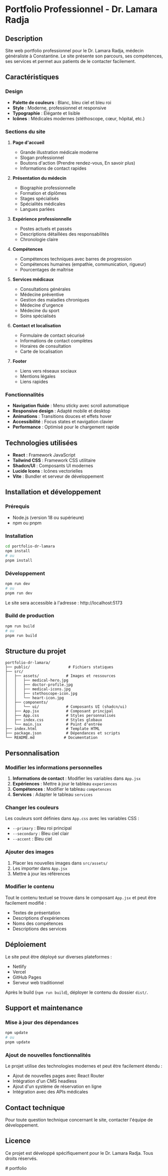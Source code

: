 # Portfolio Professionnel - Dr. Lamara Radja

## Description

Site web portfolio professionnel pour le Dr. Lamara Radja, médecin généraliste à Constantine. Le site présente son parcours, ses compétences, ses services et permet aux patients de le contacter facilement.

## Caractéristiques

### Design
- **Palette de couleurs** : Blanc, bleu ciel et bleu roi
- **Style** : Moderne, professionnel et responsive
- **Typographie** : Élégante et lisible
- **Icônes** : Médicales modernes (stéthoscope, cœur, hôpital, etc.)

### Sections du site

1. **Page d'accueil**
   - Grande illustration médicale moderne
   - Slogan professionnel
   - Boutons d'action (Prendre rendez-vous, En savoir plus)
   - Informations de contact rapides

2. **Présentation du médecin**
   - Biographie professionnelle
   - Formation et diplômes
   - Stages spécialisés
   - Spécialités médicales
   - Langues parlées

3. **Expérience professionnelle**
   - Postes actuels et passés
   - Descriptions détaillées des responsabilités
   - Chronologie claire

4. **Compétences**
   - Compétences techniques avec barres de progression
   - Compétences humaines (empathie, communication, rigueur)
   - Pourcentages de maîtrise

5. **Services médicaux**
   - Consultations générales
   - Médecine préventive
   - Gestion des maladies chroniques
   - Médecine d'urgence
   - Médecine du sport
   - Soins spécialisés

6. **Contact et localisation**
   - Formulaire de contact sécurisé
   - Informations de contact complètes
   - Horaires de consultation
   - Carte de localisation

7. **Footer**
   - Liens vers réseaux sociaux
   - Mentions légales
   - Liens rapides

### Fonctionnalités

- **Navigation fluide** : Menu sticky avec scroll automatique
- **Responsive design** : Adapté mobile et desktop
- **Animations** : Transitions douces et effets hover
- **Accessibilité** : Focus states et navigation clavier
- **Performance** : Optimisé pour le chargement rapide

## Technologies utilisées

- **React** : Framework JavaScript
- **Tailwind CSS** : Framework CSS utilitaire
- **Shadcn/UI** : Composants UI modernes
- **Lucide Icons** : Icônes vectorielles
- **Vite** : Bundler et serveur de développement

## Installation et développement

### Prérequis
- Node.js (version 18 ou supérieure)
- npm ou pnpm

### Installation
```bash
cd portfolio-dr-lamara
npm install
# ou
pnpm install
```

### Développement
```bash
npm run dev
# ou
pnpm run dev
```

Le site sera accessible à l'adresse : http://localhost:5173

### Build de production
```bash
npm run build
# ou
pnpm run build
```

## Structure du projet

```
portfolio-dr-lamara/
├── public/                 # Fichiers statiques
├── src/
│   ├── assets/            # Images et ressources
│   │   ├── medical-hero.jpg
│   │   ├── doctor-profile.jpg
│   │   ├── medical-icons.jpg
│   │   ├── stethoscope-icon.jpg
│   │   └── heart-icon.jpg
│   ├── components/
│   │   └── ui/            # Composants UI (shadcn/ui)
│   ├── App.jsx            # Composant principal
│   ├── App.css            # Styles personnalisés
│   ├── index.css          # Styles globaux
│   └── main.jsx           # Point d'entrée
├── index.html             # Template HTML
├── package.json           # Dépendances et scripts
└── README.md             # Documentation
```

## Personnalisation

### Modifier les informations personnelles

1. **Informations de contact** : Modifier les variables dans `App.jsx`
2. **Expériences** : Mettre à jour le tableau `experiences`
3. **Compétences** : Modifier le tableau `competences`
4. **Services** : Adapter le tableau `services`

### Changer les couleurs

Les couleurs sont définies dans `App.css` avec les variables CSS :
- `--primary` : Bleu roi principal
- `--secondary` : Bleu ciel clair
- `--accent` : Bleu ciel

### Ajouter des images

1. Placer les nouvelles images dans `src/assets/`
2. Les importer dans `App.jsx`
3. Mettre à jour les références

### Modifier le contenu

Tout le contenu textuel se trouve dans le composant `App.jsx` et peut être facilement modifié :
- Textes de présentation
- Descriptions d'expériences
- Noms des compétences
- Descriptions des services

## Déploiement

Le site peut être déployé sur diverses plateformes :
- Netlify
- Vercel
- GitHub Pages
- Serveur web traditionnel

Après le build (`npm run build`), déployer le contenu du dossier `dist/`.

## Support et maintenance

### Mise à jour des dépendances
```bash
npm update
# ou
pnpm update
```

### Ajout de nouvelles fonctionnalités
Le projet utilise des technologies modernes et peut être facilement étendu :
- Ajout de nouvelles pages avec React Router
- Intégration d'un CMS headless
- Ajout d'un système de réservation en ligne
- Intégration avec des APIs médicales

## Contact technique

Pour toute question technique concernant le site, contacter l'équipe de développement.

## Licence

Ce projet est développé spécifiquement pour le Dr. Lamara Radja. Tous droits réservés.

#   p o r t f o l i o  
 